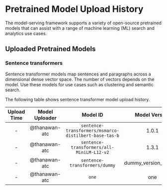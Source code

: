 # Pretrained Model Upload History

The model-serving framework supports a variety of open-source pretrained models that can assist with a range of machine learning (ML) search and analytics use cases. 


## Uploaded Pretrained Models


### Sentence transformers

Sentence transformer models map sentences and paragraphs across a dimensional dense vector space. The number of vectors depends on the model. Use these models for use cases such as clustering and semantic search. 

The following table shows sentence transformer model upload history.

[//]: # (This may be the most platform independent comment)

|Upload Time|Model Uploader|Model ID|Model Version|Tracing Format|Embedding Dimension|Pooling Mode|
| :---: | :---: | :---: | :---: | :---: | :---: | :---: |
|-|@thanawan-atc|`sentence-transformers/msmarco-distilbert-base-tas-b`|1.0.1|BOTH|Default|Default|
|-|@thanawan-atc|`sentence-transformers/all-MiniLM-L12-v2`|1.3.1|BOTH|Default|Default|
|-|@thanawan-atc|`sentence-transformers/dummy`|dummy_version_number|BOTH|Default|Default|
|-|@thanawan-atc|`one`|one|BOTH|Default|Default|
